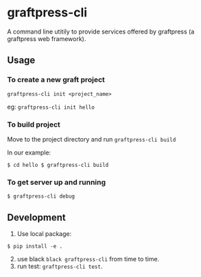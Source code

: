 # graftpress-cli

A command line utitily to provide services offered by graftpress (a graftpress web 
framework).

## Usage

### To create a new graft project 

`graftpress-cli init <project_name>`

eg: `graftpress-cli init hello`


### To build project

Move to the project directory and run `graftpress-cli build`  

In our example:
   
`
$ cd hello
$ graftpress-cli build
`

### To get server up and running

`$ graftpress-cli debug`  

## Development

1. Use local package:

  `
  $ pip install -e .
  `

2. use black `black graftpress-cli` from time to time.
3. run test: `graftpress-cli test`.

